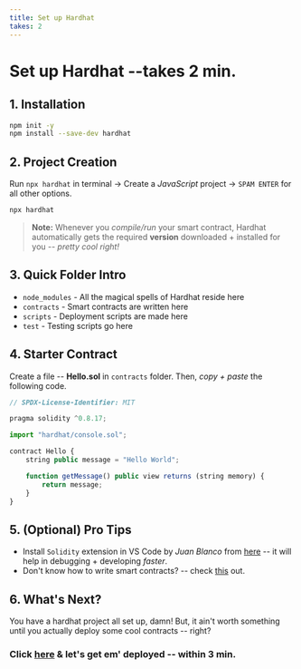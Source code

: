 ```yaml
---
title: Set up Hardhat
takes: 2
---
```


# Set up Hardhat --takes 2 min.

## 1. Installation

```bash
npm init -y
npm install --save-dev hardhat
```

## 2. Project Creation

Run `npx hardhat` in terminal -> Create a _JavaScript_ project -> `SPAM ENTER` for all other options.

```bash
npx hardhat
```

> **Note:** Whenever you _compile/run_ your smart contract, Hardhat automatically gets the required **version** downloaded + installed for you -- _pretty cool right!_

## 3. Quick Folder Intro

-   `node_modules` - All the magical spells of Hardhat reside here
-   `contracts` - Smart contracts are written here
-   `scripts` - Deployment scripts are made here
-   `test` - Testing scripts go here

## 4. Starter Contract

Create a file -- **Hello.sol** in `contracts` folder. Then, _copy + paste_ the following code.

```js
// SPDX-License-Identifier: MIT

pragma solidity ^0.8.17;

import "hardhat/console.sol";

contract Hello {
    string public message = "Hello World";

    function getMessage() public view returns (string memory) {
        return message;
    }
}
```

## 5. (Optional) Pro Tips

-   Install `Solidity` extension in VS Code by _Juan Blanco_ from [here](https://marketplace.visualstudio.com/items?itemName=JuanBlanco.solidity) -- it will help in debugging + developing _faster_.
-   Don't know how to write smart contracts? -- check [this](https://solidity-by-example.org/) out.

## 6. What's Next?

You have a hardhat project all set up, damn! But, it ain't worth something until you actually
deploy some cool contracts -- right?

### Click [here](./deploy_locally.md) & let's get em' deployed -- within 3 min.
